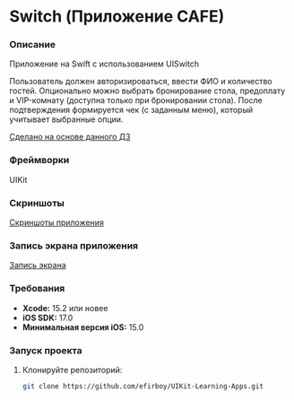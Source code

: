 # Switch (Приложение CAFE)

### Описание
Приложение на Swift с использованием UISwitch

Пользователь должен авторизироваться, ввести ФИО и количество гостей. Опционально можно выбрать бронирование стола, предоплату и VIP-комнату (доступна только при бронировании стола). После подтверждения формируется чек (с заданным меню), который учитывает выбранные опции.

[Сделано на основе данного ДЗ](https://vk.com/topic-139873795_35691059)

### Фреймворки
UIKit

### Скриншоты
[Скриншоты приложения](https://github.com/efirboy/UIKit-Learning-Apps/tree/main/Lesson%2002%20-%20Switch%20(Приложение%20CAFE)/Switch%20(CAFE)/Screenshots)

### Запись экрана приложения

[Запись экрана](https://github.com/efirboy/UIKit-Learning-Apps/raw/main/Lesson%2002%20-%20Switch%20(Приложение%20CAFE)/Switch%20(CAFE)/Videos/SwitchApp.mov)


### Требования
- **Xcode:** 15.2 или новее
- **iOS SDK:** 17.0
- **Минимальная версия iOS:** 15.0

### Запуск проекта
1. Клонируйте репозиторий:
   ```bash
   git clone https://github.com/efirboy/UIKit-Learning-Apps.git

